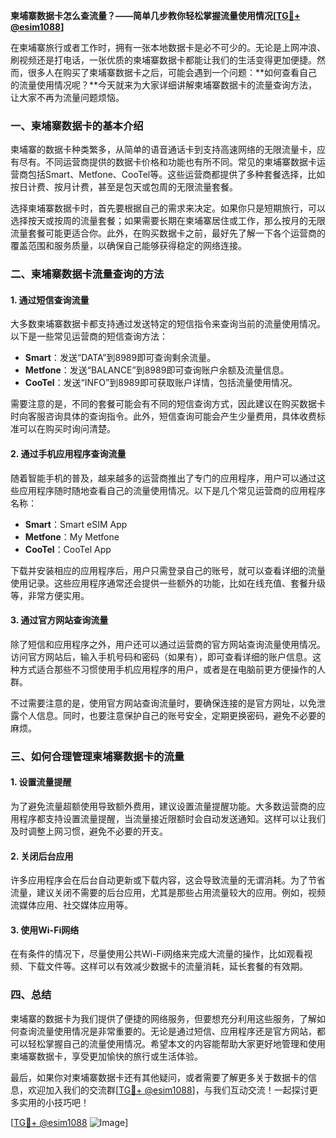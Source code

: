 **柬埔寨数据卡怎么查流量？——简单几步教你轻松掌握流量使用情况[[TG💪+ @esim1088](https://t.me/s/esim1088)]**

在柬埔寨旅行或者工作时，拥有一张本地数据卡是必不可少的。无论是上网冲浪、刷视频还是打电话，一张优质的柬埔寨数据卡都能让我们的生活变得更加便捷。然而，很多人在购买了柬埔寨数据卡之后，可能会遇到一个问题：**如何查看自己的流量使用情况呢？**今天就来为大家详细讲解柬埔寨数据卡的流量查询方法，让大家不再为流量问题烦恼。

### 一、柬埔寨数据卡的基本介绍

柬埔寨的数据卡种类繁多，从简单的语音通话卡到支持高速网络的无限流量卡，应有尽有。不同运营商提供的数据卡价格和功能也有所不同。常见的柬埔寨数据卡运营商包括Smart、Metfone、CooTel等。这些运营商都提供了多种套餐选择，比如按日计费、按月计费，甚至是包天或包周的无限流量套餐。

选择柬埔寨数据卡时，首先要根据自己的需求来决定。如果你只是短期旅行，可以选择按天或按周的流量套餐；如果需要长期在柬埔寨居住或工作，那么按月的无限流量套餐可能更适合你。此外，在购买数据卡之前，最好先了解一下各个运营商的覆盖范围和服务质量，以确保自己能够获得稳定的网络连接。

### 二、柬埔寨数据卡流量查询的方法

#### 1. 通过短信查询流量

大多数柬埔寨数据卡都支持通过发送特定的短信指令来查询当前的流量使用情况。以下是一些常见运营商的短信查询方法：

- **Smart**：发送“DATA”到8989即可查询剩余流量。
- **Metfone**：发送“BALANCE”到8989即可查询账户余额及流量信息。
- **CooTel**：发送“INFO”到8989即可获取账户详情，包括流量使用情况。

需要注意的是，不同的套餐可能会有不同的短信查询方式，因此建议在购买数据卡时向客服咨询具体的查询指令。此外，短信查询可能会产生少量费用，具体收费标准可以在购买时询问清楚。

#### 2. 通过手机应用程序查询流量

随着智能手机的普及，越来越多的运营商推出了专门的应用程序，用户可以通过这些应用程序随时随地查看自己的流量使用情况。以下是几个常见运营商的应用程序名称：

- **Smart**：Smart eSIM App
- **Metfone**：My Metfone
- **CooTel**：CooTel App

下载并安装相应的应用程序后，用户只需登录自己的账号，就可以查看详细的流量使用记录。这些应用程序通常还会提供一些额外的功能，比如在线充值、套餐升级等，非常方便实用。

#### 3. 通过官方网站查询流量

除了短信和应用程序之外，用户还可以通过运营商的官方网站查询流量使用情况。访问官方网站后，输入手机号码和密码（如果有），即可查看详细的账户信息。这种方式适合那些不习惯使用手机应用程序的用户，或者是在电脑前更方便操作的人群。

不过需要注意的是，使用官方网站查询流量时，要确保连接的是官方网址，以免泄露个人信息。同时，也要注意保护自己的账号安全，定期更换密码，避免不必要的麻烦。

### 三、如何合理管理柬埔寨数据卡的流量

#### 1. 设置流量提醒

为了避免流量超额使用导致额外费用，建议设置流量提醒功能。大多数运营商的应用程序都支持设置流量提醒，当流量接近限额时会自动发送通知。这样可以让我们及时调整上网习惯，避免不必要的开支。

#### 2. 关闭后台应用

许多应用程序会在后台自动更新或下载内容，这会导致流量的无谓消耗。为了节省流量，建议关闭不需要的后台应用，尤其是那些占用流量较大的应用。例如，视频流媒体应用、社交媒体应用等。

#### 3. 使用Wi-Fi网络

在有条件的情况下，尽量使用公共Wi-Fi网络来完成大流量的操作，比如观看视频、下载文件等。这样可以有效减少数据卡的流量消耗，延长套餐的有效期。

### 四、总结

柬埔寨的数据卡为我们提供了便捷的网络服务，但要想充分利用这些服务，了解如何查询流量使用情况是非常重要的。无论是通过短信、应用程序还是官方网站，都可以轻松掌握自己的流量使用情况。希望本文的内容能帮助大家更好地管理和使用柬埔寨数据卡，享受更加愉快的旅行或生活体验。

最后，如果你对柬埔寨数据卡还有其他疑问，或者需要了解更多关于数据卡的信息，欢迎加入我们的交流群[[TG💪+ @esim1088](https://t.me/s/esim1088)]，与我们互动交流！一起探讨更多实用的小技巧吧！

[[TG💪+ @esim1088](https://t.me/s/esim1088) ![Image](https://i.postimg.cc/4NQfJmqS/Snipaste-2025-05-13-00-14-12.png)]